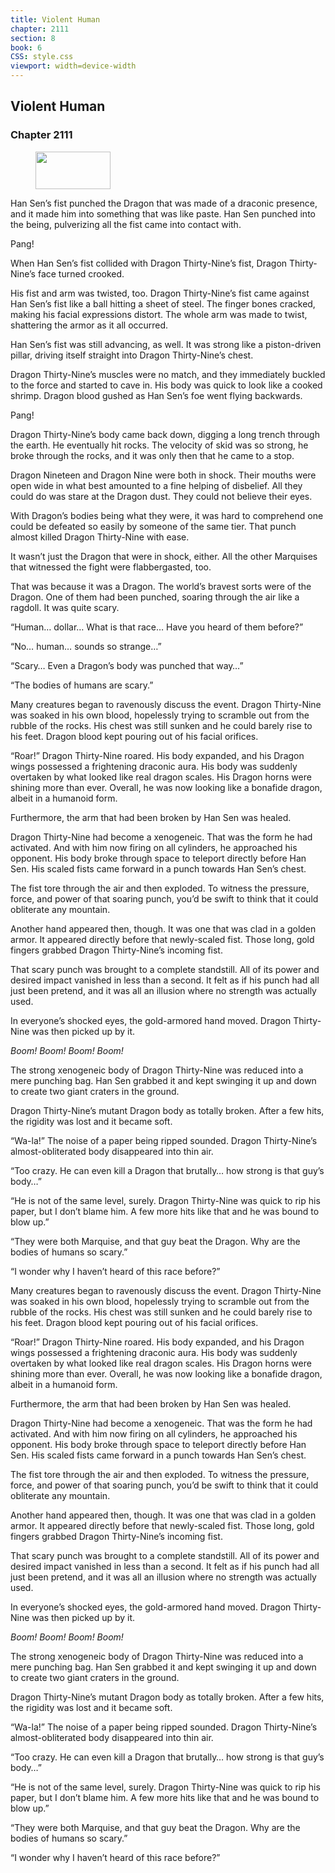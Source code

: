 ```yaml
---
title: Violent Human
chapter: 2111
section: 8
book: 6
CSS: style.css
viewport: width=device-width
---
```


## Violent Human

### Chapter 2111

<figure>
	<img src="../Images/gem.gif" alt="" id="gem" width="120" height="60" />
</figure>

Han Sen’s fist punched the Dragon that was made of a draconic presence, and it made him into something that was like paste. Han Sen punched into the being, pulverizing all the fist came into contact with.

Pang!

When Han Sen’s fist collided with Dragon Thirty-Nine’s fist, Dragon Thirty-Nine’s face turned crooked.

His fist and arm was twisted, too. Dragon Thirty-Nine’s fist came against Han Sen’s fist like a ball hitting a sheet of steel. The finger bones cracked, making his facial expressions distort. The whole arm was made to twist, shattering the armor as it all occurred.

Han Sen’s fist was still advancing, as well. It was strong like a piston-driven pillar, driving itself straight into Dragon Thirty-Nine’s chest.

Dragon Thirty-Nine’s muscles were no match, and they immediately buckled to the force and started to cave in. His body was quick to look like a cooked shrimp. Dragon blood gushed as Han Sen’s foe went flying backwards.

Pang!

Dragon Thirty-Nine’s body came back down, digging a long trench through the earth. He eventually hit rocks. The velocity of skid was so strong, he broke through the rocks, and it was only then that he came to a stop.

Dragon Nineteen and Dragon Nine were both in shock. Their mouths were open wide in what best amounted to a fine helping of disbelief. All they could do was stare at the Dragon dust. They could not believe their eyes.

With Dragon’s bodies being what they were, it was hard to comprehend one could be defeated so easily by someone of the same tier. That punch almost killed Dragon Thirty-Nine with ease.

It wasn’t just the Dragon that were in shock, either. All the other Marquises that witnessed the fight were flabbergasted, too.

That was because it was a Dragon. The world’s bravest sorts were of the Dragon. One of them had been punched, soaring through the air like a ragdoll. It was quite scary.

“Human… dollar… What is that race… Have you heard of them before?”

“No… human… sounds so strange…”

“Scary… Even a Dragon’s body was punched that way…”

“The bodies of humans are scary.”

Many creatures began to ravenously discuss the event. Dragon Thirty-Nine was soaked in his own blood, hopelessly trying to scramble out from the rubble of the rocks. His chest was still sunken and he could barely rise to his feet. Dragon blood kept pouring out of his facial orifices.

“Roar!” Dragon Thirty-Nine roared. His body expanded, and his Dragon wings possessed a frightening draconic aura. His body was suddenly overtaken by what looked like real dragon scales. His Dragon horns were shining more than ever. Overall, he was now looking like a bonafide dragon, albeit in a humanoid form.

Furthermore, the arm that had been broken by Han Sen was healed.

Dragon Thirty-Nine had become a xenogeneic. That was the form he had activated. And with him now firing on all cylinders, he approached his opponent. His body broke through space to teleport directly before Han Sen. His scaled fists came forward in a punch towards Han Sen’s chest.

The fist tore through the air and then exploded. To witness the pressure, force, and power of that soaring punch, you’d be swift to think that it could obliterate any mountain.

Another hand appeared then, though. It was one that was clad in a golden armor. It appeared directly before that newly-scaled fist. Those long, gold fingers grabbed Dragon Thirty-Nine’s incoming fist.

That scary punch was brought to a complete standstill. All of its power and desired impact vanished in less than a second. It felt as if his punch had all just been pretend, and it was all an illusion where no strength was actually used.

In everyone’s shocked eyes, the gold-armored hand moved. Dragon Thirty-Nine was then picked up by it.

*Boom!* *Boom!* *Boom!* *Boom!*

The strong xenogeneic body of Dragon Thirty-Nine was reduced into a mere punching bag. Han Sen grabbed it and kept swinging it up and down to create two giant craters in the ground.

Dragon Thirty-Nine’s mutant Dragon body as totally broken. After a few hits, the rigidity was lost and it became soft.

“Wa-la!” The noise of a paper being ripped sounded. Dragon Thirty-Nine’s almost-obliterated body disappeared into thin air.

“Too crazy. He can even kill a Dragon that brutally… how strong is that guy’s body…”

“He is not of the same level, surely. Dragon Thirty-Nine was quick to rip his paper, but I don’t blame him. A few more hits like that and he was bound to blow up.”

“They were both Marquise, and that guy beat the Dragon. Why are the bodies of humans so scary.”

“I wonder why I haven’t heard of this race before?”

Many creatures began to ravenously discuss the event. Dragon Thirty-Nine was soaked in his own blood, hopelessly trying to scramble out from the rubble of the rocks. His chest was still sunken and he could barely rise to his feet. Dragon blood kept pouring out of his facial orifices.

“Roar!” Dragon Thirty-Nine roared. His body expanded, and his Dragon wings possessed a frightening draconic aura. His body was suddenly overtaken by what looked like real dragon scales. His Dragon horns were shining more than ever. Overall, he was now looking like a bonafide dragon, albeit in a humanoid form.

Furthermore, the arm that had been broken by Han Sen was healed.

Dragon Thirty-Nine had become a xenogeneic. That was the form he had activated. And with him now firing on all cylinders, he approached his opponent. His body broke through space to teleport directly before Han Sen. His scaled fists came forward in a punch towards Han Sen’s chest.

The fist tore through the air and then exploded. To witness the pressure, force, and power of that soaring punch, you’d be swift to think that it could obliterate any mountain.

Another hand appeared then, though. It was one that was clad in a golden armor. It appeared directly before that newly-scaled fist. Those long, gold fingers grabbed Dragon Thirty-Nine’s incoming fist.

That scary punch was brought to a complete standstill. All of its power and desired impact vanished in less than a second. It felt as if his punch had all just been pretend, and it was all an illusion where no strength was actually used.

In everyone’s shocked eyes, the gold-armored hand moved. Dragon Thirty-Nine was then picked up by it.

*Boom!* *Boom!* *Boom!* *Boom!*

The strong xenogeneic body of Dragon Thirty-Nine was reduced into a mere punching bag. Han Sen grabbed it and kept swinging it up and down to create two giant craters in the ground.

Dragon Thirty-Nine’s mutant Dragon body as totally broken. After a few hits, the rigidity was lost and it became soft.

“Wa-la!” The noise of a paper being ripped sounded. Dragon Thirty-Nine’s almost-obliterated body disappeared into thin air.

“Too crazy. He can even kill a Dragon that brutally… how strong is that guy’s body…”

“He is not of the same level, surely. Dragon Thirty-Nine was quick to rip his paper, but I don’t blame him. A few more hits like that and he was bound to blow up.”

“They were both Marquise, and that guy beat the Dragon. Why are the bodies of humans so scary.”

“I wonder why I haven’t heard of this race before?”